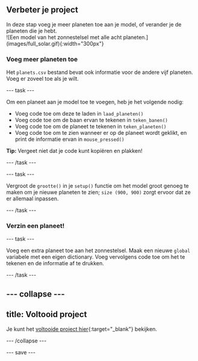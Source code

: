 ## Verbeter je project

<div style="display: flex; flex-wrap: wrap">
<div style="flex-basis: 200px; flex-grow: 1; margin-right: 15px;">
In deze stap voeg je meer planeten toe aan je model, of verander je de planeten die je hebt.
</div>
<div>
![Een model van het zonnestelsel met alle acht planeten.](images/full_solar.gif){:width="300px"}
</div>
</div>

### Voeg meer planeten toe
Het `planets.csv` bestand bevat ook informatie voor de andere vijf planeten. Voeg er zoveel toe als je wilt.

--- task ---

Om een planeet aan je model toe te voegen, heb je het volgende nodig:
 - Voeg code toe om deze te laden in `laad_planeten()`
 - Voeg code toe om de baan ervan te tekenen in `teken_banen()`
 - Voeg code toe om de planeet te tekenen in `teken_planeten()`
 - Voeg code toe om te zien wanneer er op de planeet wordt geklikt, en print de informatie ervan in `mouse_pressed()`

 **Tip:** Vergeet niet dat je code kunt kopiëren en plakken!

--- /task ---

--- task ---

Vergroot de `grootte()` in je `setup()` functie om het model groot genoeg te maken om je nieuwe planeten te zien; `size (900, 900)` zorgt ervoor dat ze er allemaal inpassen.

--- /task ---

### Verzin een planeet!

--- task ---

Voeg een extra planeet toe aan het zonnestelsel. Maak een nieuwe `global` variabele met een eigen dictionary. Voeg vervolgens code toe om het te tekenen en de informatie af te drukken.

--- /task ---

--- collapse ---
---
title: Voltooid project
---

Je kunt het [voltooide project hier](https://editor.raspberrypi.org/nl-NL/projects/solar-system-example){:target="_blank"} bekijken.

--- /collapse ---

--- save ---
